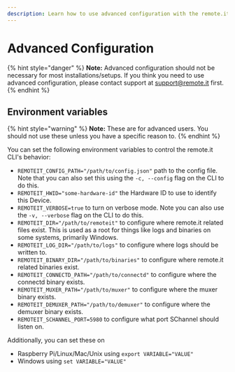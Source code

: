 ```yaml
---
description: Learn how to use advanced configuration with the remote.it CLI.
---
```


# Advanced Configuration

{% hint style="danger" %}
**Note:** Advanced configuration should not be necessary for most installations/setups. If you think you need to use advanced configuration, please contact support at [support@remote.it](mailto:support@remote.it) first.
{% endhint %}

## Environment variables

{% hint style="warning" %}
**Note:** These are for advanced users. You should not use these unless you have a specific reason to.
{% endhint %}

You can set the following environment variables to control the remote.it CLI's behavior:

* `REMOTEIT_CONFIG_PATH="/path/to/config.json"` path to the config file. Note that you can also set this using the `-c, --config` flag on the CLI to do this.
* `REMOTEIT_HWID="some-hardware-id"` the Hardware ID to use to identify this Device.
* `REMOTEIT_VERBOSE=true` to turn on verbose mode. Note you can also use the `-v, --verbose` flag on the CLI to do this.
* `REMOTEIT_DIR="/path/to/remoteit"` to configure where remote.it related files exist. This is used as a root for things like logs and binaries on some systems, primarily Windows.
* `REMOTEIT_LOG_DIR="/path/to/logs"` to configure where logs should be written to.
* `REMOTEIT_BINARY_DIR="/path/to/binaries"` to configure where remote.it related binaries exist.
* `REMOTEIT_CONNECTD_PATH="/path/to/connectd"` to configure where the connectd binary exists.
* `REMOTEIT_MUXER_PATH="/path/to/muxer"` to configure where the muxer binary exists.
* `REMOTEIT_DEMUXER_PATH="/path/to/demuxer"` to configure where the demuxer binary exists.
* `REMOTEIT_SCHANNEL_PORT=5980` to configure what port SChannel should listen on.

Additionally, you can set these on

* Raspberry Pi/Linux/Mac/Unix using `export VARIABLE="VALUE"`
* Windows using `set VARIABLE="VALUE"`

